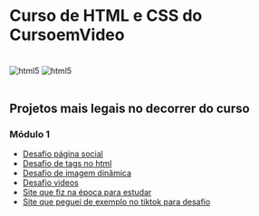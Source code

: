 # Curso de HTML e CSS do CursoemVideo
<div style="display=inline_block"><br/>
  <img align="center" alt="html5" src="https://img.shields.io/badge/HTML5-E34F26?style=for-the-badge&logo=html5&logoColor=white">
  <img align="center" alt="html5" src="https://img.shields.io/badge/CSS3-1572B6?style=for-the-badge&logo=css3&logoColor=white">
</div><br/>

## Projetos mais legais no decorrer do curso

### Módulo 1

* [Desafio página social](https://lzeunfa.github.io/html-e-css/EXERC/d005Social/index.html)
* [Desafio de tags no html](https://lzeunfa.github.io/html-e-css/EXERC/d006tags/index.html)
* [Desafio de imagem dinâmica](https://lzeunfa.github.io/html-e-css/EXERC/d007imgdin/index.html)
* [Desafio videos](https://lzeunfa.github.io/html-e-css/EXERC/dvideos/index.html)
* [Site que fiz na época para estudar](https://lzeunfa.github.io/html-e-css/Estudos/index.html)
* [Site que peguei de exemplo no tiktok para desafio](https://lzeunfa.github.io/html-e-css/Brandname/brand.html)
 
